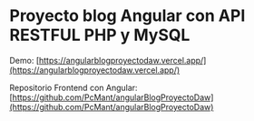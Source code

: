 # Proyecto blog Angular con API RESTFUL PHP y MySQL

Demo: [https://angularblogproyectodaw.vercel.app/](https://angularblogproyectodaw.vercel.app/)

Repositorio Frontend con Angular: [https://github.com/PcMant/angularBlogProyectoDaw](https://github.com/PcMant/angularBlogProyectoDaw)